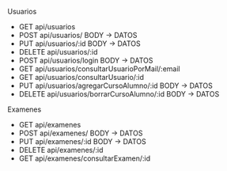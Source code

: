Usuarios

- GET api/usuarios
- POST api/usuarios/ BODY -> DATOS
- PUT api/usuarios/:id BODY -> DATOS
- DELETE api/usuarios/:id
- POST api/usuarios/login BODY -> DATOS
- GET api/usuarios/consultarUsuarioPorMail/:email
- GET api/usuarios/consultarUsuario/:id
- PUT api/usuarios/agregarCursoAlumno/:id BODY -> DATOS
- DELETE api/usuarios/borrarCursoAlumno/:id BODY -> DATOS

Examenes

- GET api/examenes
- POST api/examenes/ BODY -> DATOS
- PUT api/examenes/:id BODY -> DATOS
- DELETE api/examenes/:id
- GET api/examenes/consultarExamen/:id






